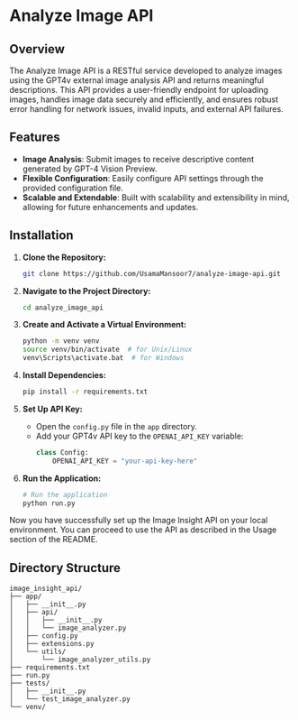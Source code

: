 <!-- Image Insight API README -->


# Analyze Image API

## Overview

The Analyze Image  API is a RESTful service developed to analyze images using the GPT4v external image analysis API and returns meaningful descriptions. This API provides a user-friendly endpoint for uploading images, handles image data securely and efficiently, and ensures robust error handling for network issues, invalid inputs, and external API failures.

## Features

- **Image Analysis**: Submit images to receive descriptive content generated by GPT-4 Vision Preview.
- **Flexible Configuration**: Easily configure API settings through the provided configuration file.
- **Scalable and Extendable**: Built with scalability and extensibility in mind, allowing for future enhancements and updates.

## Installation

1. **Clone the Repository:**
    ```bash
    git clone https://github.com/UsamaMansoor7/analyze-image-api.git
    ```

2. **Navigate to the Project Directory:**
    ```bash
    cd analyze_image_api
    ```

3. **Create and Activate a Virtual Environment:**
    ```bash
    python -m venv venv
    source venv/bin/activate  # for Unix/Linux
    venv\Scripts\activate.bat  # for Windows
    ```

4. **Install Dependencies:**
    ```bash
    pip install -r requirements.txt
    ```

5. **Set Up API Key:**
    - Open the `config.py` file in the `app` directory.
    - Add your GPT4v API key to the `OPENAI_API_KEY` variable:
      ```python
      class Config:
          OPENAI_API_KEY = "your-api-key-here"
      ```

6. **Run the Application:**
    ```bash
    # Run the application
    python run.py
    ```

Now you have successfully set up the Image Insight API on your local environment. You can proceed to use the API as described in the Usage section of the README.




## Directory Structure

```plaintext
image_insight_api/
├── app/
│   ├── __init__.py
│   ├── api/
│   │   ├── __init__.py
│   │   └── image_analyzer.py
│   ├── config.py
│   ├── extensions.py
│   └── utils/
│       └── image_analyzer_utils.py
├── requirements.txt
├── run.py
├── tests/
│   ├── __init__.py
│   └── test_image_analyzer.py
└── venv/

